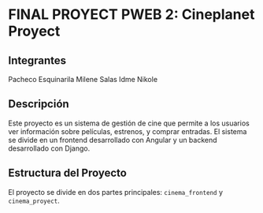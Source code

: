 # FINAL PROYECT PWEB 2: Cineplanet Proyect

## Integrantes
Pacheco Esquinarila Milene
Salas Idme Nikole

## Descripción

Este proyecto es un sistema de gestión de cine que permite a los usuarios ver información sobre películas, estrenos, y comprar entradas. El sistema se divide en un frontend desarrollado con Angular y un backend desarrollado con Django.

## Estructura del Proyecto

El proyecto se divide en dos partes principales: `cinema_frontend` y `cinema_proyect`.
